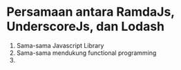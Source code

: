 # Persamaan antara RamdaJs, UnderscoreJs, dan Lodash

1. Sama-sama Javascript Library
2. Sama-sama mendukung functional programming
3. 